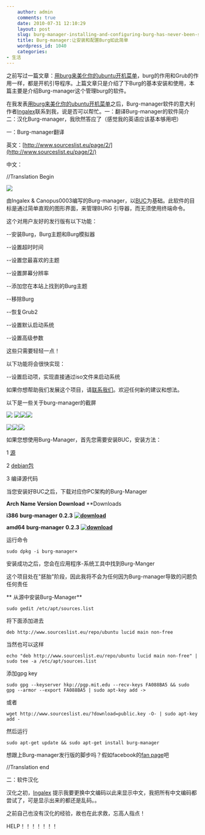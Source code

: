 ```yaml
---
    author: admin
    comments: true
    date: 2010-07-31 12:10:29
    layout: post
    slug: burg-manager-installing-and-configuring-burg-has-never-been-so-easy
    title: Burg-manager:让安装和配置Burg如此简单
    wordpress_id: 1040
    categories:
- 生活
---
```


之前写过一篇文章：[用burg来美化你的ubuntu开机菜单](http://www.freetstar.com/burg-make-ur-ubuntu-bootloader)，burg的作用和Grub的作用一样，都是开机引导程序。上篇文章只是介绍了下Burg的基本安装和使用，本篇主要是介绍Burg-manager这个管理burg的软件。

在我发表[用burg来美化你的ubuntu开机菜单](http://www.freetstar.com/burg-make-ur-ubuntu-bootloader)之后，Burg-manager软件的意大利作者[Ingalex](http://www.sourceslist.eu/)联系到我，说是否可以帮忙。一：翻译Burg-manager的软件简介 二：汉化Burg-manager，我欣然答应了（感觉我的英语应该基本够用吧）

一：Burg-manager翻译

英文：[http://www.sourceslist.eu/page/2/](http://www.sourceslist.eu/page/2/)

中文：

//Translation Begin

![](http://www.sourceslist.eu/wp-content/uploads/2010/06/logoburgmanager.png)

由Ingalex & Canopus0003编写的Burg-manager，以[BUC](http://buc.billeragroup.net/?page_id=15)为基础。此软件的目标是通过简单直观的图形界面，来管理BURG 引导器，而无须使用终端命令。

这个对用户友好的发行版有以下功能：

--安装Burg，Burg主题和Burg模拟器

--设置超时时间

--设置您最喜欢的主题

--设置屏幕分辨率

--添加您在本站上找到的Burg主题

--移除Burg

--恢复Grub2

--设置默认启动系统

--设置高级参数

这些只需要轻轻一点！

以下功能将会很快实现：

--设置启动项，实现直接通过iso文件来启动系统

如果你想帮助我们发展这个项目，请[联系我们](http://www.sourceslist.eu/page/info/contattami/)。欢迎任何新的建议和想法。

以下是一些关于burg-manager的截屏

![](http://www.sourceslist.eu/wp-content/uploads/2010/07/bm-150x150.png) ![](http://www.sourceslist.eu/wp-content/uploads/2010/07/bm1-150x150.png)![](http://www.sourceslist.eu/wp-content/uploads/2010/07/bm2-150x150.png)![](http://www.sourceslist.eu/wp-content/uploads/2010/07/bm3-150x150.png)

![](http://www.sourceslist.eu/wp-content/uploads/2010/07/bm4-150x150.png)![](http://www.sourceslist.eu/wp-content/uploads/2010/07/bm5-150x150.png)![](http://www.sourceslist.eu/wp-content/uploads/2010/07/bm6-150x150.png)

如果您想使用Burg-Manager，首先您需要安装BUC，安装方法：

1 [源](http://buc.intilinux.com/wiki/index.php?title=Installare_BUC_tramite_repository)

2 [debian包](http://buc.intilinux.com/wiki/index.php?title=Installare_BUC_tramite_deb)

3 编译源代码

当您安装好BUC之后，下载对应你PC架构的Burg-Manager

**Arch** **Name** **Version** **Download** **Downloads  

**i386** **burg-manager** **0.2.3** **[![download](http://www.sourceslist.eu/wp-content/uploads/2009/12/download.png)](http://www.sourceslist.eu/ccount/click.php?id=2)**


**amd64** **burg-manager** **0.2.3** **[![download](http://www.sourceslist.eu/wp-content/uploads/2009/12/download.png)](http://www.sourceslist.eu/ccount/click.php?id=1)**


运行命令

    sudo dpkg -i burg-manager×

安装成功之后，您会在应用程序-系统工具中找到Burg-Manger

这个项目处在"胚胎"阶段，因此我将不会为任何因为Burg-manager导致的问题负任何责任

** 从源中安装Burg-Manager**

    sudo gedit /etc/apt/sources.list

将下面添加进去

    deb http://www.sourceslist.eu/repo/ubuntu lucid main non-free

当然也可以这样

    echo "deb http://www.sourceslist.eu/repo/ubuntu lucid main non-free" | sudo tee -a /etc/apt/sources.list

添加gpg key

    sudo gpg --keyserver hkp://pgp.mit.edu --recv-keys FA088BA5 && sudo gpg --armor --export FA088BA5 | sudo apt-key add ->

或者 

    wget http://www.sourceslist.eu/?download=public.key -O- | sudo apt-key add -

然后运行

    sudo apt-get update && sudo apt-get install burg-manager

想跟上Burg-manager发行版的脚步吗？假如facebook的[fan page](http://www.facebook.com/pages/Sourceslisteu/366814072412)吧

//Translation end

二：软件汉化

汉化之初，[Ingalex](http://www.sourceslist.eu/) 提示我要更换中文编码以此来显示中文，我把所有中文编码都尝试了，可是显示出来的都还是乱码。。

之前自己也没有汉化的经验，故也在此求救，忘高人指点！

HELP！！！！！！！

